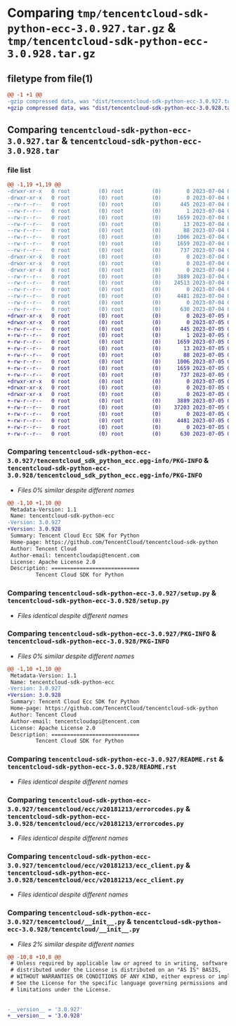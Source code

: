 # Comparing `tmp/tencentcloud-sdk-python-ecc-3.0.927.tar.gz` & `tmp/tencentcloud-sdk-python-ecc-3.0.928.tar.gz`

## filetype from file(1)

```diff
@@ -1 +1 @@
-gzip compressed data, was "dist/tencentcloud-sdk-python-ecc-3.0.927.tar", last modified: Tue Jul  4 00:21:07 2023, max compression
+gzip compressed data, was "dist/tencentcloud-sdk-python-ecc-3.0.928.tar", last modified: Wed Jul  5 00:25:12 2023, max compression
```

## Comparing `tencentcloud-sdk-python-ecc-3.0.927.tar` & `tencentcloud-sdk-python-ecc-3.0.928.tar`

### file list

```diff
@@ -1,19 +1,19 @@
-drwxr-xr-x   0 root         (0) root         (0)        0 2023-07-04 00:21:07.000000 tencentcloud-sdk-python-ecc-3.0.927/
-drwxr-xr-x   0 root         (0) root         (0)        0 2023-07-04 00:21:07.000000 tencentcloud-sdk-python-ecc-3.0.927/tencentcloud_sdk_python_ecc.egg-info/
--rw-r--r--   0 root         (0) root         (0)      445 2023-07-04 00:21:07.000000 tencentcloud-sdk-python-ecc-3.0.927/tencentcloud_sdk_python_ecc.egg-info/SOURCES.txt
--rw-r--r--   0 root         (0) root         (0)        1 2023-07-04 00:21:07.000000 tencentcloud-sdk-python-ecc-3.0.927/tencentcloud_sdk_python_ecc.egg-info/dependency_links.txt
--rw-r--r--   0 root         (0) root         (0)     1659 2023-07-04 00:21:07.000000 tencentcloud-sdk-python-ecc-3.0.927/tencentcloud_sdk_python_ecc.egg-info/PKG-INFO
--rw-r--r--   0 root         (0) root         (0)       13 2023-07-04 00:21:07.000000 tencentcloud-sdk-python-ecc-3.0.927/tencentcloud_sdk_python_ecc.egg-info/top_level.txt
--rw-r--r--   0 root         (0) root         (0)       88 2023-07-04 00:21:07.000000 tencentcloud-sdk-python-ecc-3.0.927/setup.cfg
--rw-r--r--   0 root         (0) root         (0)     1006 2023-07-04 00:21:07.000000 tencentcloud-sdk-python-ecc-3.0.927/setup.py
--rw-r--r--   0 root         (0) root         (0)     1659 2023-07-04 00:21:07.000000 tencentcloud-sdk-python-ecc-3.0.927/PKG-INFO
--rw-r--r--   0 root         (0) root         (0)      737 2023-07-04 00:21:07.000000 tencentcloud-sdk-python-ecc-3.0.927/README.rst
-drwxr-xr-x   0 root         (0) root         (0)        0 2023-07-04 00:21:07.000000 tencentcloud-sdk-python-ecc-3.0.927/tencentcloud/
-drwxr-xr-x   0 root         (0) root         (0)        0 2023-07-04 00:21:07.000000 tencentcloud-sdk-python-ecc-3.0.927/tencentcloud/ecc/
-drwxr-xr-x   0 root         (0) root         (0)        0 2023-07-04 00:21:07.000000 tencentcloud-sdk-python-ecc-3.0.927/tencentcloud/ecc/v20181213/
--rw-r--r--   0 root         (0) root         (0)     3889 2023-07-04 00:21:07.000000 tencentcloud-sdk-python-ecc-3.0.927/tencentcloud/ecc/v20181213/errorcodes.py
--rw-r--r--   0 root         (0) root         (0)    24513 2023-07-04 00:21:07.000000 tencentcloud-sdk-python-ecc-3.0.927/tencentcloud/ecc/v20181213/models.py
--rw-r--r--   0 root         (0) root         (0)        0 2023-07-04 00:21:07.000000 tencentcloud-sdk-python-ecc-3.0.927/tencentcloud/ecc/v20181213/__init__.py
--rw-r--r--   0 root         (0) root         (0)     4481 2023-07-04 00:21:07.000000 tencentcloud-sdk-python-ecc-3.0.927/tencentcloud/ecc/v20181213/ecc_client.py
--rw-r--r--   0 root         (0) root         (0)        0 2023-07-04 00:21:07.000000 tencentcloud-sdk-python-ecc-3.0.927/tencentcloud/ecc/__init__.py
--rw-r--r--   0 root         (0) root         (0)      630 2023-07-04 00:21:07.000000 tencentcloud-sdk-python-ecc-3.0.927/tencentcloud/__init__.py
+drwxr-xr-x   0 root         (0) root         (0)        0 2023-07-05 00:25:12.000000 tencentcloud-sdk-python-ecc-3.0.928/
+drwxr-xr-x   0 root         (0) root         (0)        0 2023-07-05 00:25:12.000000 tencentcloud-sdk-python-ecc-3.0.928/tencentcloud_sdk_python_ecc.egg-info/
+-rw-r--r--   0 root         (0) root         (0)      445 2023-07-05 00:25:12.000000 tencentcloud-sdk-python-ecc-3.0.928/tencentcloud_sdk_python_ecc.egg-info/SOURCES.txt
+-rw-r--r--   0 root         (0) root         (0)        1 2023-07-05 00:25:12.000000 tencentcloud-sdk-python-ecc-3.0.928/tencentcloud_sdk_python_ecc.egg-info/dependency_links.txt
+-rw-r--r--   0 root         (0) root         (0)     1659 2023-07-05 00:25:12.000000 tencentcloud-sdk-python-ecc-3.0.928/tencentcloud_sdk_python_ecc.egg-info/PKG-INFO
+-rw-r--r--   0 root         (0) root         (0)       13 2023-07-05 00:25:12.000000 tencentcloud-sdk-python-ecc-3.0.928/tencentcloud_sdk_python_ecc.egg-info/top_level.txt
+-rw-r--r--   0 root         (0) root         (0)       88 2023-07-05 00:25:12.000000 tencentcloud-sdk-python-ecc-3.0.928/setup.cfg
+-rw-r--r--   0 root         (0) root         (0)     1006 2023-07-05 00:25:11.000000 tencentcloud-sdk-python-ecc-3.0.928/setup.py
+-rw-r--r--   0 root         (0) root         (0)     1659 2023-07-05 00:25:12.000000 tencentcloud-sdk-python-ecc-3.0.928/PKG-INFO
+-rw-r--r--   0 root         (0) root         (0)      737 2023-07-05 00:25:11.000000 tencentcloud-sdk-python-ecc-3.0.928/README.rst
+drwxr-xr-x   0 root         (0) root         (0)        0 2023-07-05 00:25:12.000000 tencentcloud-sdk-python-ecc-3.0.928/tencentcloud/
+drwxr-xr-x   0 root         (0) root         (0)        0 2023-07-05 00:25:12.000000 tencentcloud-sdk-python-ecc-3.0.928/tencentcloud/ecc/
+drwxr-xr-x   0 root         (0) root         (0)        0 2023-07-05 00:25:12.000000 tencentcloud-sdk-python-ecc-3.0.928/tencentcloud/ecc/v20181213/
+-rw-r--r--   0 root         (0) root         (0)     3889 2023-07-05 00:25:11.000000 tencentcloud-sdk-python-ecc-3.0.928/tencentcloud/ecc/v20181213/errorcodes.py
+-rw-r--r--   0 root         (0) root         (0)    37203 2023-07-05 00:25:11.000000 tencentcloud-sdk-python-ecc-3.0.928/tencentcloud/ecc/v20181213/models.py
+-rw-r--r--   0 root         (0) root         (0)        0 2023-07-05 00:25:11.000000 tencentcloud-sdk-python-ecc-3.0.928/tencentcloud/ecc/v20181213/__init__.py
+-rw-r--r--   0 root         (0) root         (0)     4481 2023-07-05 00:25:11.000000 tencentcloud-sdk-python-ecc-3.0.928/tencentcloud/ecc/v20181213/ecc_client.py
+-rw-r--r--   0 root         (0) root         (0)        0 2023-07-05 00:25:11.000000 tencentcloud-sdk-python-ecc-3.0.928/tencentcloud/ecc/__init__.py
+-rw-r--r--   0 root         (0) root         (0)      630 2023-07-05 00:25:11.000000 tencentcloud-sdk-python-ecc-3.0.928/tencentcloud/__init__.py
```

### Comparing `tencentcloud-sdk-python-ecc-3.0.927/tencentcloud_sdk_python_ecc.egg-info/PKG-INFO` & `tencentcloud-sdk-python-ecc-3.0.928/tencentcloud_sdk_python_ecc.egg-info/PKG-INFO`

 * *Files 0% similar despite different names*

```diff
@@ -1,10 +1,10 @@
 Metadata-Version: 1.1
 Name: tencentcloud-sdk-python-ecc
-Version: 3.0.927
+Version: 3.0.928
 Summary: Tencent Cloud Ecc SDK for Python
 Home-page: https://github.com/TencentCloud/tencentcloud-sdk-python
 Author: Tencent Cloud
 Author-email: tencentcloudapi@tencent.com
 License: Apache License 2.0
 Description: ============================
         Tencent Cloud SDK for Python
```

### Comparing `tencentcloud-sdk-python-ecc-3.0.927/setup.py` & `tencentcloud-sdk-python-ecc-3.0.928/setup.py`

 * *Files identical despite different names*

### Comparing `tencentcloud-sdk-python-ecc-3.0.927/PKG-INFO` & `tencentcloud-sdk-python-ecc-3.0.928/PKG-INFO`

 * *Files 0% similar despite different names*

```diff
@@ -1,10 +1,10 @@
 Metadata-Version: 1.1
 Name: tencentcloud-sdk-python-ecc
-Version: 3.0.927
+Version: 3.0.928
 Summary: Tencent Cloud Ecc SDK for Python
 Home-page: https://github.com/TencentCloud/tencentcloud-sdk-python
 Author: Tencent Cloud
 Author-email: tencentcloudapi@tencent.com
 License: Apache License 2.0
 Description: ============================
         Tencent Cloud SDK for Python
```

### Comparing `tencentcloud-sdk-python-ecc-3.0.927/README.rst` & `tencentcloud-sdk-python-ecc-3.0.928/README.rst`

 * *Files identical despite different names*

### Comparing `tencentcloud-sdk-python-ecc-3.0.927/tencentcloud/ecc/v20181213/errorcodes.py` & `tencentcloud-sdk-python-ecc-3.0.928/tencentcloud/ecc/v20181213/errorcodes.py`

 * *Files identical despite different names*

### Comparing `tencentcloud-sdk-python-ecc-3.0.927/tencentcloud/ecc/v20181213/ecc_client.py` & `tencentcloud-sdk-python-ecc-3.0.928/tencentcloud/ecc/v20181213/ecc_client.py`

 * *Files identical despite different names*

### Comparing `tencentcloud-sdk-python-ecc-3.0.927/tencentcloud/__init__.py` & `tencentcloud-sdk-python-ecc-3.0.928/tencentcloud/__init__.py`

 * *Files 2% similar despite different names*

```diff
@@ -10,8 +10,8 @@
 # Unless required by applicable law or agreed to in writing, software
 # distributed under the License is distributed on an "AS IS" BASIS,
 # WITHOUT WARRANTIES OR CONDITIONS OF ANY KIND, either express or implied.
 # See the License for the specific language governing permissions and
 # limitations under the License.
 
 
-__version__ = '3.0.927'
+__version__ = '3.0.928'
```

